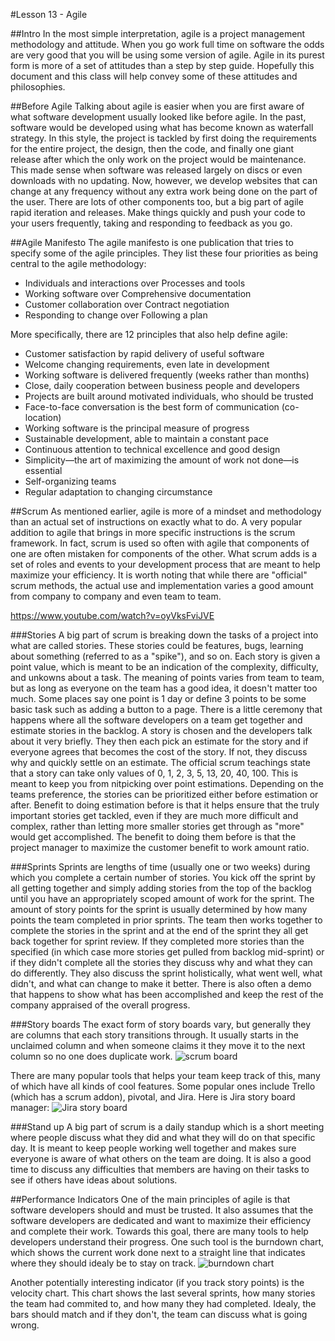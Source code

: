 #Lesson 13 - Agile

##Intro
In the most simple interpretation, agile is a project management methodology and attitude. 
When you go work full time on software the odds are very good that you will be using some version of agile. 
Agile in its purest form is more of a set of attitudes than a step by step guide. 
Hopefully this document and this class will help convey some of these attitudes and philosophies. 

##Before Agile
Talking about agile is easier when you are first aware of what software development usually looked like before agile. 
In the past, software would be developed using what has become known as waterfall strategy. In this style, the project is tackled by first doing the requirements for the entire project, the design, then the code, and finally one giant release after which the only work on the project would be maintenance. This made sense when software was released largely on discs or even downloads with no updating. Now, however, we develop websites that can change at any frequency without any extra work being done on the part of the user. There are lots of other components too, but a big part of agile rapid iteration and releases. Make things quickly and push your code to your users frequently, taking and responding to feedback as you go. 

##Agile Manifesto
The agile manifesto is one publication that tries to specify some of the agile principles. 
They list these four priorities as being central to the agile methodology: 

- Individuals and interactions over Processes and tools
- Working software over Comprehensive documentation
- Customer collaboration over Contract negotiation
- Responding to change over Following a plan

More specifically, there are 12 principles that also help define agile: 

- Customer satisfaction by rapid delivery of useful software
- Welcome changing requirements, even late in development
- Working software is delivered frequently (weeks rather than months)
- Close, daily cooperation between business people and developers
- Projects are built around motivated individuals, who should be trusted
- Face-to-face conversation is the best form of communication (co-location)
- Working software is the principal measure of progress
- Sustainable development, able to maintain a constant pace
- Continuous attention to technical excellence and good design
- Simplicity—the art of maximizing the amount of work not done—is essential
- Self-organizing teams
- Regular adaptation to changing circumstance

##Scrum
As mentioned earlier, agile is more of a mindset and methodology than an actual set of instructions on exactly what to do. A very popular addition to agile that brings in more specific instructions is the scrum framework. In fact, scrum is used so often with agile that components of one are often mistaken for components of the other. What scrum adds is a set of roles and events to your development process that are meant to help maximize your efficiency. It is worth noting that while there are "official" scrum methods, the actual use and implementation varies a good amount from company to company and even team to team. 

https://www.youtube.com/watch?v=oyVksFviJVE

###Stories
A big part of scrum is breaking down the tasks of a project into what are called stories. 
These stories could be features, bugs, learning about something (referred to as a "spike"), and so on. 
Each story is given a point value, which is meant to be an indication of the complexity, difficulty, and unkowns about a task.
The meaning of points varies from team to team, but as long as everyone on the team has a good idea, it doesn't matter too much. 
Some places say one point is 1 day or define 3 points to be some basic task such as adding a button to a page.
There is a little ceremony that happens where all the software developers on a team get together and estimate stories in the backlog.
A story is chosen and the developers talk about it very briefly. 
They then each pick an estimate for the story and if everyone agrees that becomes the cost of the story. 
If not, they discuss why and quickly settle on an estimate.
The official scrum teachings state that a story can take only values of 0, 1, 2, 3, 5, 13, 20, 40, 100. 
This is meant to keep you from nitpicking over point estimations. 
Depending on the teams preference, the stories can be prioritized either before estimation or after. 
Benefit to doing estimation before is that it helps ensure that the truly important stories get tackled, even if they are much more difficult and complex, rather than letting more smaller stories get through as "more" would get accomplished. 
The benefit to doing them before is that the project manager to maximize the customer benefit to work amount ratio. 

###Sprints
Sprints are lengths of time (usually one or two weeks) during which you complete a certain number of stories. 
You kick off the sprint by all getting together and simply adding stories from the top of the backlog until you have an appropriately scoped amount of work for the sprint.
The amount of story points for the sprint is usually determined by how many points the team completed in prior sprints. 
The team then works together to complete the stories in the sprint and at the end of the sprint they all get back together for sprint review. 
If they completed more stories than the specified (in which case more stories get pulled from backlog mid-sprint) or if they didn't complete all the stories they discuss why and what they can do differently. 
They also discuss the sprint holistically, what went well, what didn't, and what can change to make it better. 
There is also often a demo that happens to show what has been accomplished and keep the rest of the company appraised of the overall progress.   

###Story boards 
The exact form of story boards vary, but generally they are columns that each story transitions through. It usually starts in the unclaimed column and when someone claims it they move it to the next column so no one does duplicate work. 
![scrum board](http://www.targetprocess.com/blog/wp-content/uploads/2009/06/storyboard-700880.gif)

There are many popular tools that helps your team keep track of this, many of which have all kinds of cool features. Some popular ones include Trello (which has a scrum addon), pivotal, and Jira. 
Here is Jira story board manager:
![Jira story board](http://atlassian.wpengine.netdna-cdn.com/wp-content/uploads/Connecting-JIRA-6.2-to-GitHub.png)

###Stand up
A big part of scrum is a daily standup which is a short meeting where people discuss what they did and what they will do on that specific day. 
It is meant to keep people working well together and makes sure everyone is aware of what others on the team are doing. 
It is also a good time to discuss any difficulties that members are having on their tasks to see if others have ideas about solutions. 

##Performance Indicators
One of the main principles of agile is that software developers should and must be trusted. It also assumes that the software developers are dedicated and want to maximize their efficiency and complete their work. Towards this goal, there are many tools to help developers understand their progress. 
One such tool is the burndown chart, which shows the current work done next to a straight line that indicates where they should idealy be to stay on track. 
![burndown chart](http://joel.inpointform.net/wp-content/uploads/2010/11/burndown132.png)

Another potentially interesting indicator (if you track story points) is the velocity chart. This chart shows the last several sprints, how many stories the team had commited to, and how many they had completed. Idealy, the bars should match and if they don't, the team can discuss what is going wrong. 


